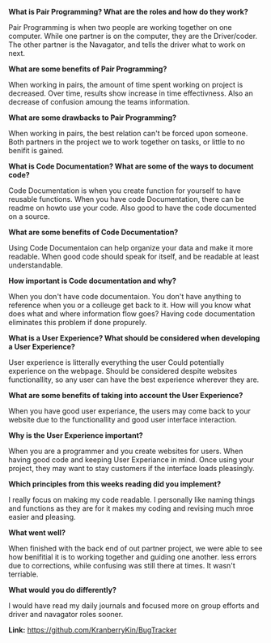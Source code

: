 **What is Pair Programming? What are the roles and how do they work?**

Pair Programming is when two people are working together on one computer. While one partner is on the computer, they are the Driver/coder. The other partner is the Navagator, and tells the driver what to work on next. 

**What are some benefits of Pair Programming?**

When working in pairs, the amount of time spent working on project is decreased. Over time, results show increase in time effectivness. Also an decrease of confusion amoung the teams information.

**What are some drawbacks to Pair Programming?**

When working in pairs, the best relation can't be forced upon someone. Both partners in the project we to work together on tasks, or little to no benifit is gained.

**What is Code Documentation? What are some of the ways to document code?**

Code Documentation is when you create function for yourself to have reusable functions. When you have code Documentation, there can be readme on howto use your code. Also good to have the code documented on a source.

**What are some benefits of Code Documentation?**

Using Code Documentaion can help organize your data and make it more readable. When good code should speak for itself, and be readable at least understandable.

**How important is Code documentation and why?**

When you don't have code documentaion. You don't have anything to reference when you or a colleuge get back to it. How will you know what does what and where information flow goes? Having code documentation eliminates this problem if done propurely.

**What is a User Experience? What should be considered when developing a User Experience?**

User experience is litterally everything the user Could potentially experience on the webpage. Should be considered despite websites functionallity, so any user can have the best experience wherever they are. 

**What are some benefits of taking into account the User Experience?**

When you have good user experiance, the users may come back to your website due to the functionallity and good user interface interaction.

**Why is the User Experience important?**

When you are a programmer and you create websites for users. When having good code and keeping User Experiance in mind. Once using your project, they may want to stay customers if the interface loads pleasingly. 

**Which principles from this weeks reading did you implement?**

I really focus on making my code readable. I personally like naming things and functions as they are for it makes my coding and revising much mroe easier and pleasing. 

**What went well?**

When finished with the back end of out partner project, we were able to see how benifitial it is to working together and guiding one another. less errors due to corrections, while confusing was still there at times. It wasn't terriable.

**What would you do differently?**

I would have read my daily journals and focused more on group efforts and driver and navagator roles sooner. 

**Link:** https://github.com/KranberryKin/BugTracker